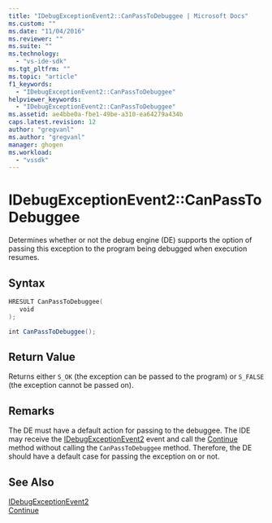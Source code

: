 ```yaml
---
title: "IDebugExceptionEvent2::CanPassToDebuggee | Microsoft Docs"
ms.custom: ""
ms.date: "11/04/2016"
ms.reviewer: ""
ms.suite: ""
ms.technology: 
  - "vs-ide-sdk"
ms.tgt_pltfrm: ""
ms.topic: "article"
f1_keywords: 
  - "IDebugExceptionEvent2::CanPassToDebuggee"
helpviewer_keywords: 
  - "IDebugExceptionEvent2::CanPassToDebuggee"
ms.assetid: ae4bbe0a-fbe1-49be-a310-ea64279a434b
caps.latest.revision: 12
author: "gregvanl"
ms.author: "gregvanl"
manager: ghogen
ms.workload: 
  - "vssdk"
---
```

# IDebugExceptionEvent2::CanPassToDebuggee
Determines whether or not the debug engine (DE) supports the option of passing this exception to the program being debugged when execution resumes.  
  
## Syntax  
  
```cpp  
HRESULT CanPassToDebuggee(  
   void  
);  
```  
  
```csharp  
int CanPassToDebuggee();  
```  
  
## Return Value  
 Returns either `S_OK` (the exception can be passed to the program) or `S_FALSE` (the exception cannot be passed on).  
  
## Remarks  
 The DE must have a default action for passing to the debuggee. The IDE may receive the [IDebugExceptionEvent2](../../../extensibility/debugger/reference/idebugexceptionevent2.md) event and call the [Continue](../../../extensibility/debugger/reference/idebugprocess3-continue.md) method without calling the `CanPassToDebuggee` method. Therefore, the DE should have a default case for passing the exception on or not.  
  
## See Also  
 [IDebugExceptionEvent2](../../../extensibility/debugger/reference/idebugexceptionevent2.md)   
 [Continue](../../../extensibility/debugger/reference/idebugprocess3-continue.md)